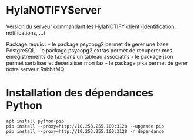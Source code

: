 # HylaNOTIFYServer

Version du serveur commandant les HylaNOTIFY client (identification, notifications, ...)

Package requis : 
    - le package psycopg2 permet de gerer une base PostgreSQL
    - le package psycopg2.extras permet de recuperer mes enregistrements de fax dans un tableau associatifs
    - le package json permet serialiser et deserialiser mon fax
    - le package pika permet de gerer notre serveur RabbitMQ

# Installation des dépendances Python

```
apt install python-pip
pip install --proxy=http://10.253.255.100:3128 --upgrade pip
pip install --proxy=http://10.253.255.100:3128 -r dependance
```